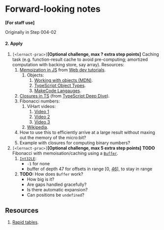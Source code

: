 # Forward-looking notes

**[For staff use]**

Originally in Step 004-02

#### 2. Apply
1. `[<lernact-prac>]`**[Optional challenge, max ? extra step points]** Caching task (e.g. function-result cache to avoid pre-computing; amortized computation with backing store, say array). Resources:    
   1. [Memoization in JS](https://scotch.io/tutorials/understanding-memoization-in-javascript) from [Web dev tutorials](https://scotch.io/).  
      1. Objects:
         1. [Working with objects (MDN)](https://developer.mozilla.org/en-US/docs/Web/JavaScript/Guide/Working_with_Objects).  
         2. [TypeScript Object Types](https://www.typescriptlang.org/docs/handbook/2/objects.html).  
         3. [MakeCode Langauges](https://makecode.com/language).  
   2. [Closures in TS](https://basarat.gitbook.io/typescript/recap/closure) (from [TypeScript Deep Dive](https://basarat.gitbook.io/typescript/)).    
   3. Fibonacci numbers:  
      1. ViHart videos:  
         1. [Video 1](https://www.youtube.com/watch?v=ahXIMUkSXX0) 
         2. [Video 2](https://www.youtube.com/watch?v=lOIP_Z_-0Hs)  
         3. [Video 3](https://www.youtube.com/watch?v=14-NdQwKz9w&t=305s)  
      2. [Wikipedia](https://en.wikipedia.org/wiki/Fibonacci_number).  
   4. How to use this to efficiently arrive at a large result without maxing out the memory of the micro:bit?     
   5. Example with closures for computing binary numbers?  
7. `[<lernact-prac>]`**[Optional challenge, max 5 extra step points]** **TODO** Fibonacci with memoisation/caching using a [`Buffer`](https://makecode.microbit.org/types/buffer).  
   1. [`Int32LE`](https://makecode.microbit.org/types/buffer/number-format):  
      - `-1` for none  
      - buffer of depth 47 for offsets in range [0, [46](http://www.maths.surrey.ac.uk/hosted-sites/R.Knott/Fibonacci/fibtable.html)], to stay in range  
   2. **TODO:** How does `Buffer` work?
      - How big is it?  
      - Are gaps handled gracefully?  
      - Is there automatic expansion?  
      - Can positions be `undefined`?  

## Resources

1. [Rapid tables](https://www.rapidtables.com/).  
